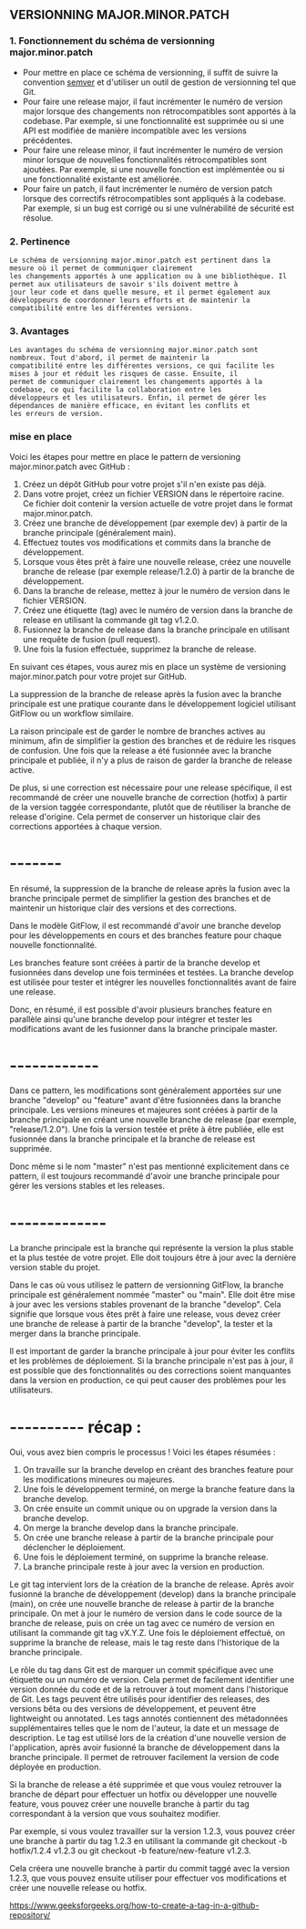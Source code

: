  ## VERSIONNING MAJOR.MINOR.PATCH

 ### 1. Fonctionnement du schéma de versionning major.minor.patch 
 * Pour mettre en place ce schéma de versionning, il suffit de suivre la convention [semver](https://semver.org/lang/fr/) et d'utiliser un outil de gestion de versionning tel que Git.
 * Pour faire une release major, il faut incrémenter le numéro de version major lorsque des changements non rétrocompatibles sont
   apportés à la codebase. Par exemple, si une fonctionnalité est supprimée ou si une API est modifiée de manière incompatible
   avec les versions précédentes.
 * Pour faire une release minor, il faut incrémenter le numéro de version minor lorsque de nouvelles fonctionnalités
   rétrocompatibles sont ajoutées. Par exemple, si une nouvelle fonction est implémentée ou si une fonctionnalité existante est
   améliorée.
 * Pour faire un patch, il faut incrémenter le numéro de version patch lorsque des correctifs rétrocompatibles sont appliqués à la
   codebase. Par exemple, si un bug est corrigé ou si une vulnérabilité de sécurité est résolue.

 ### 2. Pertinence 
 
    Le schéma de versionning major.minor.patch est pertinent dans la mesure où il permet de communiquer clairement
    les changements apportés à une application ou à une bibliothèque. Il permet aux utilisateurs de savoir s'ils doivent mettre à
    jour leur code et dans quelle mesure, et il permet également aux développeurs de coordonner leurs efforts et de maintenir la
    compatibilité entre les différentes versions.

 ### 3. Avantages 
    
    Les avantages du schéma de versionning major.minor.patch sont nombreux. Tout d'abord, il permet de maintenir la
    compatibilité entre les différentes versions, ce qui facilite les mises à jour et réduit les risques de casse. Ensuite, il
    permet de communiquer clairement les changements apportés à la codebase, ce qui facilite la collaboration entre les
    développeurs et les utilisateurs. Enfin, il permet de gérer les dépendances de manière efficace, en évitant les conflits et
    les erreurs de version.

### mise en place
Voici les étapes pour mettre en place le pattern de versioning major.minor.patch avec GitHub :

 1. Créez un dépôt GitHub pour votre projet s'il n'en existe pas déjà.
 2. Dans votre projet, créez un fichier VERSION dans le répertoire racine. Ce fichier doit contenir la version actuelle de votre
    projet dans le format major.minor.patch.
 3. Créez une branche de développement (par exemple dev) à partir de la branche principale (généralement main).
 4. Effectuez toutes vos modifications et commits dans la branche de développement.
 5. Lorsque vous êtes prêt à faire une nouvelle release, créez une nouvelle branche de release (par exemple release/1.2.0) à
    partir de la branche de développement.
 6. Dans la branche de release, mettez à jour le numéro de version dans le fichier VERSION.
 7. Créez une étiquette (tag) avec le numéro de version dans la branche de release en utilisant la commande git tag v1.2.0.
 8. Fusionnez la branche de release dans la branche principale en utilisant une requête de fusion (pull request).
 9. Une fois la fusion effectuée, supprimez la branche de release.

En suivant ces étapes, vous aurez mis en place un système de versioning major.minor.patch pour votre projet sur GitHub.

La suppression de la branche de release après la fusion avec la branche principale est une pratique courante dans le développement
logiciel utilisant GitFlow ou un workflow similaire.

La raison principale est de garder le nombre de branches actives au minimum, afin de simplifier la gestion des branches et de
réduire les risques de confusion. Une fois que la release a été fusionnée avec la branche principale et publiée, il n'y a plus de
raison de garder la branche de release active.

De plus, si une correction est nécessaire pour une release spécifique, il est recommandé de créer une nouvelle branche de
correction (hotfix) à partir de la version taggée correspondante, plutôt que de réutiliser la branche de release d'origine. Cela
permet de conserver un historique clair des corrections apportées à chaque version.

# -------
En résumé, la suppression de la branche de release après la fusion avec la branche principale permet de simplifier la gestion des
branches et de maintenir un historique clair des versions et des corrections.

Dans le modèle GitFlow, il est recommandé d'avoir une branche develop pour les développements en cours et des branches feature pour chaque nouvelle fonctionnalité.

Les branches feature sont créées à partir de la branche develop et fusionnées dans develop une fois terminées et testées. La branche develop est utilisée pour tester et intégrer les nouvelles fonctionnalités avant de faire une release.

Donc, en résumé, il est possible d'avoir plusieurs branches feature en parallèle ainsi qu'une branche develop pour intégrer et tester les modifications avant de les fusionner dans la branche principale master.

# ------------
Dans ce pattern, les modifications sont généralement apportées sur une branche "develop" ou "feature" avant d'être fusionnées dans la branche principale. Les versions mineures et majeures sont créées à partir de la branche principale en créant une nouvelle branche de release (par exemple, "release/1.2.0"). Une fois la version testée et prête à être publiée, elle est fusionnée dans la branche principale et la branche de release est supprimée.

Donc même si le nom "master" n'est pas mentionné explicitement dans ce pattern, il est toujours recommandé d'avoir une branche principale pour gérer les versions stables et les releases.

# -------------
La branche principale est la branche qui représente la version la plus stable et la plus testée de votre projet. Elle doit toujours être à jour avec la dernière version stable du projet.

Dans le cas où vous utilisez le pattern de versionning GitFlow, la branche principale est généralement nommée "master" ou "main". Elle doit être mise à jour avec les versions stables provenant de la branche "develop". Cela signifie que lorsque vous êtes prêt à faire une release, vous devez créer une branche de release à partir de la branche "develop", la tester et la merger dans la branche principale.

Il est important de garder la branche principale à jour pour éviter les conflits et les problèmes de déploiement. Si la branche principale n'est pas à jour, il est possible que des fonctionnalités ou des corrections soient manquantes dans la version en production, ce qui peut causer des problèmes pour les utilisateurs.

# ---------- récap : 
Oui, vous avez bien compris le processus ! Voici les étapes résumées :

 1. On travaille sur la branche develop en créant des branches feature pour les modifications mineures ou majeures.
 2. Une fois le développement terminé, on merge la branche feature dans la branche develop.
 3. On crée ensuite un commit unique ou on upgrade la version dans la branche develop.
 4. On merge la branche develop dans la branche principale.
 5. On crée une branche release à partir de la branche principale pour déclencher le déploiement.
 6. Une fois le déploiement terminé, on supprime la branche release.
 7. La branche principale reste à jour avec la version en production.

Le git tag intervient lors de la création de la branche de release. Après avoir fusionné la branche de développement (develop)
dans la branche principale (main), on crée une nouvelle branche de release à partir de la branche principale. On met à jour le
numéro de version dans le code source de la branche de release, puis on crée un tag avec ce numéro de version en utilisant la
commande git tag vX.Y.Z. Une fois le déploiement effectué, on supprime la branche de release, mais le tag reste dans l'historique
de la branche principale.

Le rôle du tag dans Git est de marquer un commit spécifique avec une étiquette ou un numéro de version. Cela permet de facilement
identifier une version donnée du code et de la retrouver à tout moment dans l'historique de Git. Les tags peuvent être utilisés
pour identifier des releases, des versions bêta ou des versions de développement, et peuvent être lightweight ou annotated. Les
tags annotés contiennent des métadonnées supplémentaires telles que le nom de l'auteur, la date et un message de description. Le
tag est utilisé lors de la création d'une nouvelle version de l'application, après avoir fusionné la branche de développement dans
la branche principale. Il permet de retrouver facilement la version de code déployée en production.

Si la branche de release a été supprimée et que vous voulez retrouver la branche de départ pour effectuer un hotfix ou développer
une nouvelle feature, vous pouvez créer une nouvelle branche à partir du tag correspondant à la version que vous souhaitez
modifier.

Par exemple, si vous voulez travailler sur la version 1.2.3, vous pouvez créer une branche à partir du tag 1.2.3 en utilisant la
commande git checkout -b hotfix/1.2.4 v1.2.3 ou git checkout -b feature/new-feature v1.2.3.

Cela créera une nouvelle branche à partir du commit taggé avec la version 1.2.3, que vous pouvez ensuite utiliser pour effectuer
vos modifications et créer une nouvelle release ou hotfix.

https://www.geeksforgeeks.org/how-to-create-a-tag-in-a-github-repository/
